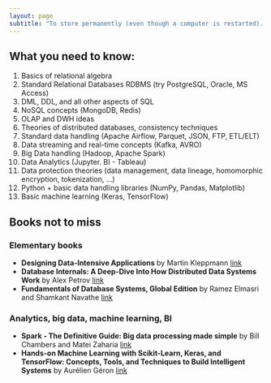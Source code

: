 ```yaml
---
layout: page
subtitle: "To store permanently (even though a computer is restarted). To send over the network. To look for information. To analyze and visualize."
---
```


## What you need to know:
1. Basics of relational algebra
1. Standard Relational Databases RDBMS (try PostgreSQL, Oracle, MS Access)
1. DML, DDL, and all other aspects of SQL 
1. NoSQL concepts (MongoDB, Redis)
1. OLAP and DWH ideas
1. Theories of distributed databases, consistency techniques
1. Standard data handling (Apache Airflow, Parquet, JSON, FTP, ETL/ELT)
1. Data streaming and real-time concepts (Kafka, AVRO)
1. Big Data handling (Hadoop, Apache Spark)
1. Data Analytics (Jupyter. BI - Tableau)
1. Data protection theories (data management, data lineage, homomorphic encryption, tokenization, ...)
1. Python + basic data handling libraries (NumPy, Pandas, Matplotlib)
1. Basic machine learning (Keras, TensorFlow)


## Books not to miss
### Elementary books
 - **Designing Data-Intensive Applications** by Martin Kleppmann [link](https://www.bookdepository.com/Designing-Data-Intensive-Applications-Martin-Kleppmann/9781449373320)
 - **Database Internals: A Deep-Dive Into How Distributed Data Systems Work** by Alex Petrov [link](https://www.bookdepository.com/Database-Internals-Alex-Petrov/9781492040347)
 - **Fundamentals of Database Systems, Global Edition** by Ramez Elmasri and Shamkant Navathe [link](https://www.bookdepository.com/Fundamentals-Database-Systems-Global-Edition-Ramez-Elmasri/9781292097619)

 ### Analytics, big data, machine learning, BI
 - **Spark - The Definitive Guide: Big data processing made simple** by Bill Chambers and Matei Zaharia [link](https://www.bookdepository.com/Spark-Definitive-Guide-Bill-Chambers/9781491912218)
 - **Hands-on Machine Learning with Scikit-Learn, Keras, and TensorFlow: Concepts, Tools, and Techniques to Build Intelligent Systems** by Aurélien Géron [link](https://www.bookdepository.com/Hands-on-Machine-Learning-with-Scikit-Learn-Keras-TensorFlow-Aur%C3%A9lien-G%C3%A9ron/9781492032649)

